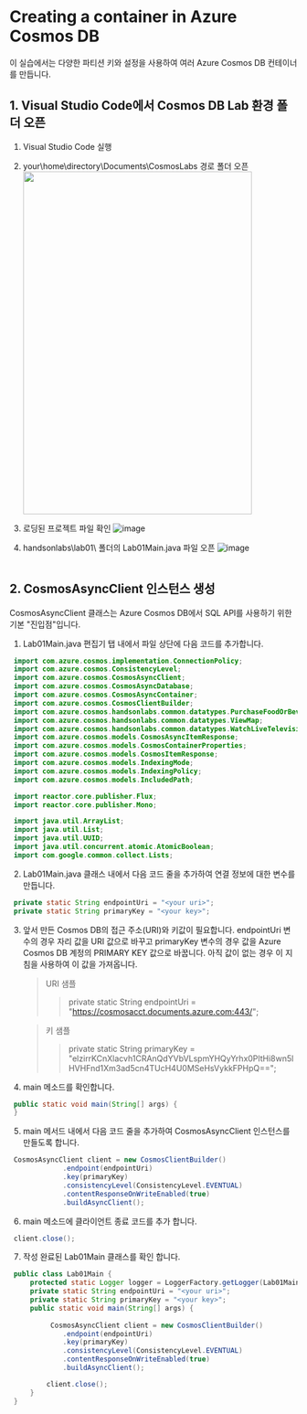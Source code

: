 
# Creating a container in Azure Cosmos DB

이 실습에서는 다양한 파티션 키와 설정을 사용하여 여러 Azure Cosmos DB 컨테이너를 만듭니다. 

## 1. Visual Studio Code에서 Cosmos DB Lab 환경 폴더 오픈   
1. Visual Studio Code 실행   
2. your\home\directory\Documents\CosmosLabs 경로 폴더 오픈   
    <img src="https://user-images.githubusercontent.com/44718680/182083771-7fdd3600-882f-4ca9-945e-a79629791b31.png"  width="400" height="600"/>

3. 로딩된 프로젝트 파일 확인
![image](https://user-images.githubusercontent.com/44718680/182084520-576f2ff3-091d-4b1a-b52f-162c95f507cb.png)   

4. handsonlabs\lab01\ 폴더의 Lab01Main.java 파일 오픈
![image](https://user-images.githubusercontent.com/44718680/182088478-72367395-6d0f-4953-a1c5-5562ad1e6dce.png)
<br></br>

## 2. CosmosAsyncClient 인스턴스 생성 
CosmosAsyncClient 클래스는 Azure Cosmos DB에서 SQL API를 사용하기 위한 기본 "진입점"입니다. 
1. Lab01Main.java 편집기 탭 내에서 파일 상단에 다음 코드를 추가합니다.
```java
 import com.azure.cosmos.implementation.ConnectionPolicy;
 import com.azure.cosmos.ConsistencyLevel;
 import com.azure.cosmos.CosmosAsyncClient;
 import com.azure.cosmos.CosmosAsyncDatabase;
 import com.azure.cosmos.CosmosAsyncContainer;
 import com.azure.cosmos.CosmosClientBuilder;
 import com.azure.cosmos.handsonlabs.common.datatypes.PurchaseFoodOrBeverage;
 import com.azure.cosmos.handsonlabs.common.datatypes.ViewMap;
 import com.azure.cosmos.handsonlabs.common.datatypes.WatchLiveTelevisionChannel;
 import com.azure.cosmos.models.CosmosAsyncItemResponse;
 import com.azure.cosmos.models.CosmosContainerProperties;
 import com.azure.cosmos.models.CosmosItemResponse;
 import com.azure.cosmos.models.IndexingMode;
 import com.azure.cosmos.models.IndexingPolicy;
 import com.azure.cosmos.models.IncludedPath;

 import reactor.core.publisher.Flux;
 import reactor.core.publisher.Mono;

 import java.util.ArrayList;
 import java.util.List;
 import java.util.UUID;
 import java.util.concurrent.atomic.AtomicBoolean;
 import com.google.common.collect.Lists;
```
2. Lab01Main.java 클래스 내에서 다음 코드 줄을 추가하여 연결 정보에 대한 변수를 만듭니다.
```java
 private static String endpointUri = "<your uri>";
 private static String primaryKey = "<your key>";
```
3. 앞서 만든 Cosmos DB의 접근 주소(URI)와 키값이 필요합니다.
endpointUri 변수의 경우 자리 값을 URI 값으로 바꾸고 primaryKey 변수의 경우 값을 Azure Cosmos DB 계정의 PRIMARY KEY 값으로 바꿉니다. 
아직 값이 없는 경우 이 지침을 사용하여 이 값을 가져옵니다.
    > URI 샘플  
    >> private static String endpointUri = "https://cosmosacct.documents.azure.com:443/";   

    > 키 샘플   
    >> private static String primaryKey = "elzirrKCnXlacvh1CRAnQdYVbVLspmYHQyYrhx0PltHi8wn5lHVHFnd1Xm3ad5cn4TUcH4U0MSeHsVykkFPHpQ==";

4. main 메소드를 확인합니다.
```java
 public static void main(String[] args) {
 }
```
5. main 메서드 내에서 다음 코드 줄을 추가하여 CosmosAsyncClient 인스턴스를 만들도록 합니다.
```java
 CosmosAsyncClient client = new CosmosClientBuilder()
             .endpoint(endpointUri)
             .key(primaryKey)
             .consistencyLevel(ConsistencyLevel.EVENTUAL)
             .contentResponseOnWriteEnabled(true)
             .buildAsyncClient();
```
6. main 메소드에 클라이언트 종료 코드를 추가 합니다.
```java
 client.close();
```
7. 작성 완료된 Lab01Main 클래스를 확인 합니다.
```java
 public class Lab01Main {
     protected static Logger logger = LoggerFactory.getLogger(Lab01Main.class.getSimpleName());
     private static String endpointUri = "<your uri>";
     private static String primaryKey = "<your key>";    
     public static void main(String[] args) {
            
          CosmosAsyncClient client = new CosmosClientBuilder()
             .endpoint(endpointUri)
             .key(primaryKey)
             .consistencyLevel(ConsistencyLevel.EVENTUAL)
             .contentResponseOnWriteEnabled(true)
             .buildAsyncClient();

         client.close();        
     }
 }
 ```


